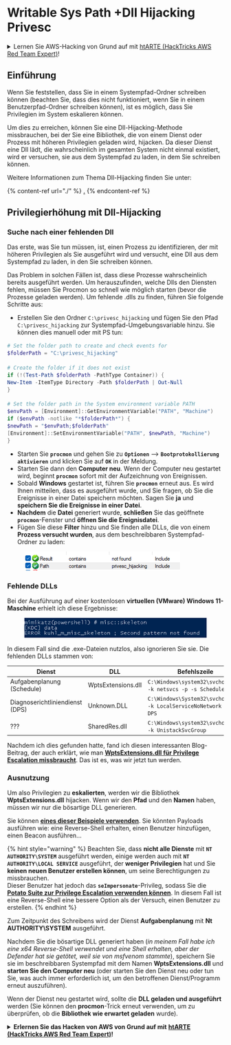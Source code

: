 # Writable Sys Path +Dll Hijacking Privesc

<details>

<summary>Lernen Sie AWS-Hacking von Grund auf mit <a href="https://training.hacktricks.xyz/courses/arte">htARTE (HackTricks AWS Red Team Expert)</a>!</summary>

Andere Möglichkeiten, HackTricks zu unterstützen:

* Wenn Sie Ihr Unternehmen in HackTricks bewerben möchten oder HackTricks als PDF herunterladen möchten, überprüfen Sie die [ABONNEMENTPLÄNE](https://github.com/sponsors/carlospolop)!
* Holen Sie sich das offizielle PEASS & HackTricks-Merchandise
* Entdecken Sie die PEASS-Familie, unsere Sammlung exklusiver NFTs
* Treten Sie der Discord-Gruppe oder der Telegram-Gruppe bei oder folgen Sie uns auf Twitter
* Teilen Sie Ihre Hacking-Tricks, indem Sie PRs an die HackTricks- und HackTricks Cloud-GitHub-Repositories senden.

</details>

## Einführung

Wenn Sie feststellen, dass Sie in einem Systempfad-Ordner schreiben können (beachten Sie, dass dies nicht funktioniert, wenn Sie in einem Benutzerpfad-Ordner schreiben können), ist es möglich, dass Sie Privilegien im System eskalieren können.

Um dies zu erreichen, können Sie eine Dll-Hijacking-Methode missbrauchen, bei der Sie eine Bibliothek, die von einem Dienst oder Prozess mit höheren Privilegien geladen wird, hijacken. Da dieser Dienst eine Dll lädt, die wahrscheinlich im gesamten System nicht einmal existiert, wird er versuchen, sie aus dem Systempfad zu laden, in dem Sie schreiben können.

Weitere Informationen zum Thema Dll-Hijacking finden Sie unter:

{% content-ref url="./" %}
[.](./)
{% endcontent-ref %}

## Privilegierhöhung mit Dll-Hijacking

### Suche nach einer fehlenden Dll

Das erste, was Sie tun müssen, ist, einen Prozess zu identifizieren, der mit höheren Privilegien als Sie ausgeführt wird und versucht, eine Dll aus dem Systempfad zu laden, in den Sie schreiben können.

Das Problem in solchen Fällen ist, dass diese Prozesse wahrscheinlich bereits ausgeführt werden. Um herauszufinden, welche Dlls den Diensten fehlen, müssen Sie Procmon so schnell wie möglich starten (bevor die Prozesse geladen werden). Um fehlende .dlls zu finden, führen Sie folgende Schritte aus:

* Erstellen Sie den Ordner `C:\privesc_hijacking` und fügen Sie den Pfad `C:\privesc_hijacking` zur Systempfad-Umgebungsvariable hinzu. Sie können dies manuell oder mit PS tun:

```powershell
# Set the folder path to create and check events for
$folderPath = "C:\privesc_hijacking"

# Create the folder if it does not exist
if (!(Test-Path $folderPath -PathType Container)) {
New-Item -ItemType Directory -Path $folderPath | Out-Null
}

# Set the folder path in the System environment variable PATH
$envPath = [Environment]::GetEnvironmentVariable("PATH", "Machine")
if ($envPath -notlike "*$folderPath*") {
$newPath = "$envPath;$folderPath"
[Environment]::SetEnvironmentVariable("PATH", $newPath, "Machine")
}
```

* Starten Sie **`procmon`** und gehen Sie zu **`Optionen`** --> **`Bootprotokollierung aktivieren`** und klicken Sie auf **`OK`** in der Meldung.
* Starten Sie dann den **Computer neu**. Wenn der Computer neu gestartet wird, beginnt **`procmon`** sofort mit der Aufzeichnung von Ereignissen.
* Sobald **Windows** gestartet ist, führen Sie **`procmon`** erneut aus. Es wird Ihnen mitteilen, dass es ausgeführt wurde, und Sie fragen, ob Sie die Ereignisse in einer Datei speichern möchten. Sagen Sie **ja** und **speichern Sie die Ereignisse in einer Datei**.
* **Nachdem** die **Datei** generiert wurde, **schließen** Sie das geöffnete **`procmon`**-Fenster und **öffnen Sie die Ereignisdatei**.
* Fügen Sie diese **Filter** hinzu und Sie finden alle DLLs, die von einem **Prozess versucht wurden**, aus dem beschreibbaren Systempfad-Ordner zu laden:

<figure><img src="../../../.gitbook/assets/image (18).png" alt=""><figcaption></figcaption></figure>

### Fehlende DLLs

Bei der Ausführung auf einer kostenlosen **virtuellen (VMware) Windows 11-Maschine** erhielt ich diese Ergebnisse:

<figure><img src="../../../.gitbook/assets/image (253).png" alt=""><figcaption></figcaption></figure>

In diesem Fall sind die .exe-Dateien nutzlos, also ignorieren Sie sie. Die fehlenden DLLs stammen von:

| Dienst                          | DLL                | Befehlszeile                                                         |
| ------------------------------- | ------------------ | -------------------------------------------------------------------- |
| Aufgabenplanung (Schedule)      | WptsExtensions.dll | `C:\Windows\system32\svchost.exe -k netsvcs -p -s Schedule`          |
| Diagnoserichtliniendienst (DPS) | Unknown.DLL        | `C:\Windows\System32\svchost.exe -k LocalServiceNoNetwork -p -s DPS` |
| ???                             | SharedRes.dll      | `C:\Windows\system32\svchost.exe -k UnistackSvcGroup`                |

Nachdem ich dies gefunden hatte, fand ich diesen interessanten Blog-Beitrag, der auch erklärt, wie man [**WptsExtensions.dll für Privilege Escalation missbraucht**](https://juggernaut-sec.com/dll-hijacking/#Windows\_10\_Phantom\_DLL\_Hijacking\_-\_WptsExtensionsdll). Das ist es, was wir jetzt tun werden.

### Ausnutzung

Um also Privilegien zu **eskalierten**, werden wir die Bibliothek **WptsExtensions.dll** hijacken. Wenn wir den **Pfad** und den **Namen** haben, müssen wir nur die bösartige DLL generieren.

Sie können [**eines dieser Beispiele verwenden**](./#creating-and-compiling-dlls). Sie könnten Payloads ausführen wie: eine Reverse-Shell erhalten, einen Benutzer hinzufügen, einen Beacon ausführen...

{% hint style="warning" %}
Beachten Sie, dass **nicht alle Dienste** mit **`NT AUTHORITY\SYSTEM`** ausgeführt werden, einige werden auch mit **`NT AUTHORITY\LOCAL SERVICE`** ausgeführt, der **weniger Privilegien** hat und Sie **keinen neuen Benutzer erstellen können**, um seine Berechtigungen zu missbrauchen.\
Dieser Benutzer hat jedoch das **`seImpersonate`**-Privileg, sodass Sie die [**Potato Suite zur Privilege Escalation verwenden können**](../roguepotato-and-printspoofer.md). In diesem Fall ist eine Reverse-Shell eine bessere Option als der Versuch, einen Benutzer zu erstellen.
{% endhint %}

Zum Zeitpunkt des Schreibens wird der Dienst **Aufgabenplanung** mit **Nt AUTHORITY\SYSTEM** ausgeführt.

Nachdem Sie die bösartige DLL generiert haben (_in meinem Fall habe ich eine x64 Reverse-Shell verwendet und eine Shell erhalten, aber der Defender hat sie getötet, weil sie von msfvenom stammte_), speichern Sie sie im beschreibbaren Systempfad mit dem Namen **WptsExtensions.dll** und **starten Sie den Computer neu** (oder starten Sie den Dienst neu oder tun Sie, was auch immer erforderlich ist, um den betroffenen Dienst/Programm erneut auszuführen).

Wenn der Dienst neu gestartet wird, sollte die **DLL geladen und ausgeführt** werden (Sie können den **procmon**-Trick erneut verwenden, um zu überprüfen, ob die **Bibliothek wie erwartet geladen** wurde).

<details>

<summary><strong>Erlernen Sie das Hacken von AWS von Grund auf mit</strong> <a href="https://training.hacktricks.xyz/courses/arte"><strong>htARTE (HackTricks AWS Red Team Expert)</strong></a><strong>!</strong></summary>

Andere Möglichkeiten, HackTricks zu unterstützen:

* Wenn Sie Ihr **Unternehmen in HackTricks bewerben möchten** oder **HackTricks als PDF herunterladen** möchten, überprüfen Sie die [**ABONNEMENTPLÄNE**](https://github.com/sponsors/carlospolop)!
* Holen Sie sich das [**offizielle PEASS & HackTricks-Merchandise**](https://peass.creator-spring.com)
* Entdecken Sie [**The PEASS Family**](https://opensea.io/collection/the-peass-family), unsere Sammlung exklusiver [**NFTs**](https://opensea.io/collection/the-peass-family)
* **Treten Sie der** 💬 [**Discord-Gruppe**](https://discord.gg/hRep4RUj7f) oder der [**Telegramm-Gruppe**](https://t.me/peass) bei oder folgen Sie uns auf **Twitter** 🐦 [**@carlospolopm**](https://twitter.com/hacktricks\_live)**.**
* **Teilen Sie Ihre Hacking-Tricks, indem Sie PRs an die** [**HackTricks**](https://github.com/carlospolop/hacktricks) und [**HackTricks Cloud**](https://github.com/carlospolop/hacktricks-cloud) **GitHub-Repositories** senden.

</details>
